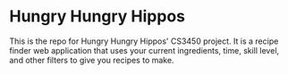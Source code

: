 Hungry Hungry Hippos
======

This is the repo for Hungry Hungry Hippos' CS3450 project. It is a recipe finder web application that uses your current ingredients, time, skill level, and other filters to give you recipes to make.
